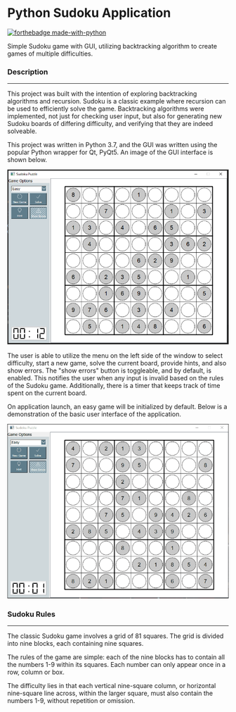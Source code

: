 # Python Sudoku Application

[![forthebadge made-with-python](http://ForTheBadge.com/images/badges/made-with-python.svg)](https://www.python.org/)

Simple Sudoku game with GUI, utilizing backtracking algorithm to create games of multiple difficulties. 

### Description
----------------
This project was built with the intention of exploring backtracking algorithms and recursion. Sudoku is a classic example where recursion can be used to efficiently solve the game. Backtracking algorithms were implemented, not just for checking user input, but also for generating new Sudoku boards of differing difficulty, and verifying that they are indeed solveable.

This project was written in Python 3.7, and the GUI was written using the popular Python wrapper for Qt, PyQt5. An image of the GUI interface is shown below. 

![](gui-screenshot.PNG)

The user is able to utilize the menu on the left side of the window to select difficulty, start a new game, solve the current board, provide hints, and also show errors. The "show errors" button is toggleable, and by default, is enabled. This notifies the user when any input is invalid based on the rules of the Sudoku game.
Additionally, there is a timer that keeps track of time spent on the current board. 

On application launch, an easy game will be initialized by default. Below is a demonstration of the basic user interface of the application. 

![](gui-interaction.gif)

### Sudoku Rules 
----------------
The classic Sudoku game involves a grid of 81 squares. The grid is divided into nine blocks, each containing nine squares.

The rules of the game are simple: each of the nine blocks has to contain all the numbers 1-9 within its squares. Each number can only appear once in a row, column or box.

The difficulty lies in that each vertical nine-square column, or horizontal nine-square line across, within the larger square, must also contain the numbers 1-9, without repetition or omission.